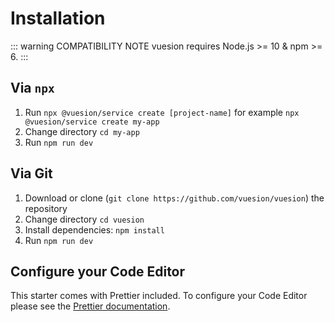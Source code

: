 # Installation

::: warning COMPATIBILITY NOTE
vuesion requires Node.js >= 10 & npm >= 6.
:::

## Via `npx`

1. Run `npx @vuesion/service create [project-name]` for example `npx @vuesion/service create my-app`
2. Change directory `cd my-app`
3. Run `npm run dev`

## Via Git

1. Download or clone (`git clone https://github.com/vuesion/vuesion`) the repository
2. Change directory `cd vuesion`
3. Install dependencies: `npm install`
4. Run `npm run dev`

## Configure your Code Editor

This starter comes with Prettier included. To configure your Code Editor please see the [Prettier documentation](https://prettier.io/docs/en/editors.html).
